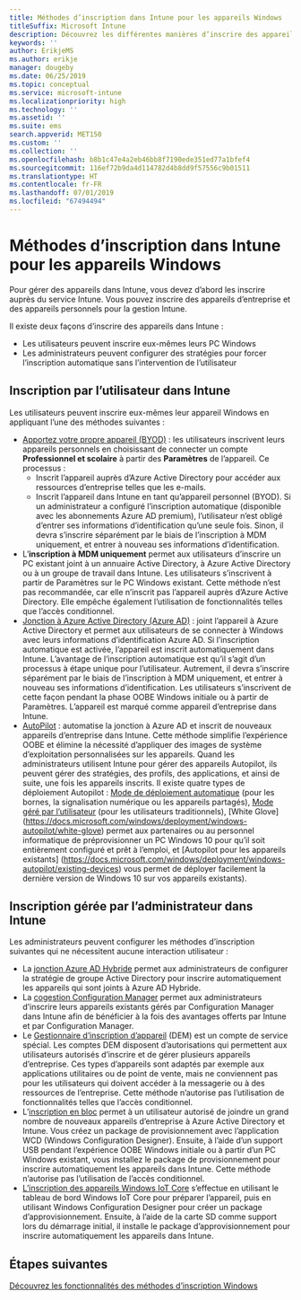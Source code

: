 ```yaml
---
title: Méthodes d’inscription dans Intune pour les appareils Windows
titleSuffix: Microsoft Intune
description: Découvrez les différentes manières d’inscrire des appareils Windows dans Intune.
keywords: ''
author: ErikjeMS
ms.author: erikje
manager: dougeby
ms.date: 06/25/2019
ms.topic: conceptual
ms.service: microsoft-intune
ms.localizationpriority: high
ms.technology: ''
ms.assetid: ''
ms.suite: ems
search.appverid: MET150
ms.custom: ''
ms.collection: ''
ms.openlocfilehash: b8b1c47e4a2eb46bb8f7190ede351ed77a1bfef4
ms.sourcegitcommit: 116ef72b9da4d114782d4b8dd9f57556c9b01511
ms.translationtype: HT
ms.contentlocale: fr-FR
ms.lasthandoff: 07/01/2019
ms.locfileid: "67494494"
---
```

# <a name="intune-enrollment-methods-for-windows-devices"></a>Méthodes d’inscription dans Intune pour les appareils Windows

Pour gérer des appareils dans Intune, vous devez d’abord les inscrire auprès du service Intune. Vous pouvez inscrire des appareils d’entreprise et des appareils personnels pour la gestion Intune. 

Il existe deux façons d’inscrire des appareils dans Intune :
- Les utilisateurs peuvent inscrire eux-mêmes leurs PC Windows 
- Les administrateurs peuvent configurer des stratégies pour forcer l’inscription automatique sans l’intervention de l’utilisateur

## <a name="user-self-enrollment-in-intune"></a>Inscription par l’utilisateur dans Intune

Les utilisateurs peuvent inscrire eux-mêmes leur appareil Windows en appliquant l’une des méthodes suivantes :

- [Apportez votre propre appareil (BYOD)](https://docs.microsoft.com/intune-user-help/enroll-windows-10-device) : les utilisateurs inscrivent leurs appareils personnels en choisissant de connecter un compte **Professionnel et scolaire** à partir des **Paramètres** de l’appareil. Ce processus :
    - Inscrit l’appareil auprès d’Azure Active Directory pour accéder aux ressources d’entreprise telles que les e-mails.
    - Inscrit l’appareil dans Intune en tant qu’appareil personnel (BYOD).
Si un administrateur a configuré l’inscription automatique (disponible avec les abonnements Azure AD premium), l’utilisateur n’est obligé d’entrer ses informations d’identification qu’une seule fois. Sinon, il devra s’inscrire séparément par le biais de l’inscription à MDM uniquement, et entrer à nouveau ses informations d’identification.  
- L’**inscription à MDM uniquement** permet aux utilisateurs d’inscrire un PC existant joint à un annuaire Active Directory, à Azure Active Directory ou à un groupe de travail dans Intune. Les utilisateurs s’inscrivent à partir de Paramètres sur le PC Windows existant. Cette méthode n’est pas recommandée, car elle n’inscrit pas l’appareil auprès d’Azure Active Directory. Elle empêche également l’utilisation de fonctionnalités telles que l’accès conditionnel.
- [Jonction à Azure Active Directory (Azure AD)](https://docs.microsoft.com/azure/active-directory/user-help/user-help-join-device-on-network) : joint l’appareil à Azure Active Directory et permet aux utilisateurs de se connecter à Windows avec leurs informations d’identification Azure AD. Si l’inscription automatique est activée, l’appareil est inscrit automatiquement dans Intune. L’avantage de l’inscription automatique est qu’il s’agit d’un processus à étape unique pour l’utilisateur. Autrement, il devra s’inscrire séparément par le biais de l’inscription à MDM uniquement, et entrer à nouveau ses informations d’identification. Les utilisateurs s’inscrivent de cette façon pendant la phase OOBE Windows initiale ou à partir de Paramètres. L’appareil est marqué comme appareil d’entreprise dans Intune.
- [AutoPilot](enrollment-autopilot.md) : automatise la jonction à Azure AD et inscrit de nouveaux appareils d’entreprise dans Intune. Cette méthode simplifie l’expérience OOBE et élimine la nécessité d’appliquer des images de système d’exploitation personnalisées sur les appareils. Quand les administrateurs utilisent Intune pour gérer des appareils Autopilot, ils peuvent gérer des stratégies, des profils, des applications, et ainsi de suite, une fois les appareils inscrits.  Il existe quatre types de déploiement Autopilot : [Mode de déploiement automatique](https://docs.microsoft.com/windows/deployment/windows-autopilot/self-deploying) (pour les bornes, la signalisation numérique ou les appareils partagés), [Mode géré par l’utilisateur](https://docs.microsoft.com/windows/deployment/windows-autopilot/user-driven) (pour les utilisateurs traditionnels), [White Glove] (https://docs.microsoft.com/windows/deployment/windows-autopilot/white-glove) permet aux partenaires ou au personnel informatique de préprovisionner un PC Windows 10 pour qu’il soit entièrement configuré et prêt à l’emploi, et [Autopilot pour les appareils existants] (https://docs.microsoft.com/windows/deployment/windows-autopilot/existing-devices) vous permet de déployer facilement la dernière version de Windows 10 sur vos appareils existants).

## <a name="administrator-based-enrollment-in-intune"></a>Inscription gérée par l’administrateur dans Intune

Les administrateurs peuvent configurer les méthodes d’inscription suivantes qui ne nécessitent aucune interaction utilisateur :

- La [jonction Azure AD Hybride](https://docs.microsoft.com/windows/client-management/mdm/enroll-a-windows-10-device-automatically-using-group-policy) permet aux administrateurs de configurer la stratégie de groupe Active Directory pour inscrire automatiquement les appareils qui sont joints à Azure AD Hybride. 
- La [cogestion Configuration Manager](https://docs.microsoft.com/sccm/comanage/overview) permet aux administrateurs d’inscrire leurs appareils existants gérés par Configuration Manager dans Intune afin de bénéficier à la fois des avantages offerts par Intune et par Configuration Manager. 
- Le [Gestionnaire d’inscription d’appareil](device-enrollment-manager-enroll.md) (DEM) est un compte de service spécial. Les comptes DEM disposent d’autorisations qui permettent aux utilisateurs autorisés d’inscrire et de gérer plusieurs appareils d’entreprise. Ces types d’appareils sont adaptés par exemple aux applications utilitaires ou de point de vente, mais ne conviennent pas pour les utilisateurs qui doivent accéder à la messagerie ou à des ressources de l’entreprise. Cette méthode n’autorise pas l’utilisation de fonctionnalités telles que l’accès conditionnel. 
- L’[inscription en bloc](windows-bulk-enroll.md) permet à un utilisateur autorisé de joindre un grand nombre de nouveaux appareils d’entreprise à Azure Active Directory et Intune. Vous créez un package de provisionnement avec l’application WCD (Windows Configuration Designer). Ensuite, à l’aide d’un support USB pendant l’expérience OOBE Windows initiale ou à partir d’un PC Windows existant, vous installez le package de provisionnement pour inscrire automatiquement les appareils dans Intune. Cette méthode n’autorise pas l’utilisation de l’accès conditionnel. 
- [L’inscription des appareils Windows IoT Core](https://docs.microsoft.com/windows/iot-core/manage-your-device/intunedeviceenrollment) s’effectue en utilisant le tableau de bord Windows IoT Core pour préparer l’appareil, puis en utilisant Windows Configuration Designer pour créer un package d’approvisionnement. Ensuite, à l’aide de la carte SD comme support lors du démarrage initial, il installe le package d’approvisionnement pour inscrire automatiquement les appareils dans Intune.

## <a name="next-steps"></a>Étapes suivantes

[Découvrez les fonctionnalités des méthodes d’inscription Windows](enrollment-method-capab.md)
